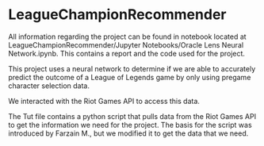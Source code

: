 # LeagueChampionRecommender

All information regarding the project can be found in notebook located at LeagueChampionRecommender/Jupyter Notebooks/Oracle Lens Neural Network.ipynb. This contains a report and the code used for the project.

This project uses a neural network to determine if we are able to accurately predict the outcome of a League of Legends game by only using pregame character selection data. 

We interacted with the Riot Games API to access this data.


The Tut file contains a python script that pulls data from the Riot Games API to get the information we need for the project. The basis for the script was introduced by Farzain M., but we modified it to get the data that we need. 
